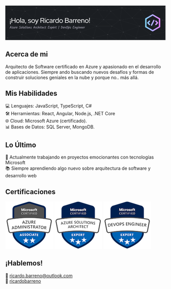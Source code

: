 ![alt](./images/github-header-image.png)

## Acerca de mi

Arquitecto de Software certificado en Azure y apasionado en el desarrollo de aplicaciones. Siempre ando buscando nuevos desafíos y formas de construir soluciones geniales en la nube y porque no.. más allá.

## Mis Habilidades

💻 Lenguajes: JavaScript, TypeScript, C#  
🛠️ Herramientas: React, Angular, Node.js, .NET Core  
🌐 Cloud: Microsoft Azure (certificado).  
📊 Bases de Datos: SQL Server, MongoDB.  

## Lo Último

🔭 Actualmente trabajando en proyectos emocionantes con tecnologías Microsoft  
📚 Siempre aprendiendo algo nuevo sobre arquitectura de software y desarrollo web  

## Certificaciones

![asas](images/microsoft-certified-azure-administrator-associate.2.png)
![asas](images/microsoft-certified-azure-solutions-architect-expert.1.png)
![asas](images/microsoft-certified-devops-engineer-expert.png)

## ¡Hablemos!

📧 [ricardo.barreno@outlook.com](mailto:ricardo.barreno@outlook.com)  
🔗 [ricardobarreno](https://www.linkedin.com/in/ricardobarreno/)  
